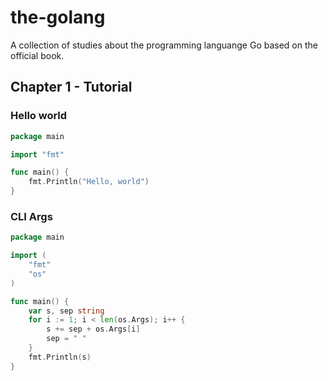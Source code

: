 # the-golang
A collection of studies about the programming languange Go based on the official book.

## Chapter 1 - Tutorial
### Hello world

```go
package main

import "fmt"

func main() {
    fmt.Println("Hello, world")
}
```

### CLI Args
```go
package main

import (
	"fmt"
	"os"
)

func main() {
	var s, sep string
	for i := 1; i < len(os.Args); i++ {
		s += sep + os.Args[i]
		sep = " "
	}
	fmt.Println(s)
}
```


